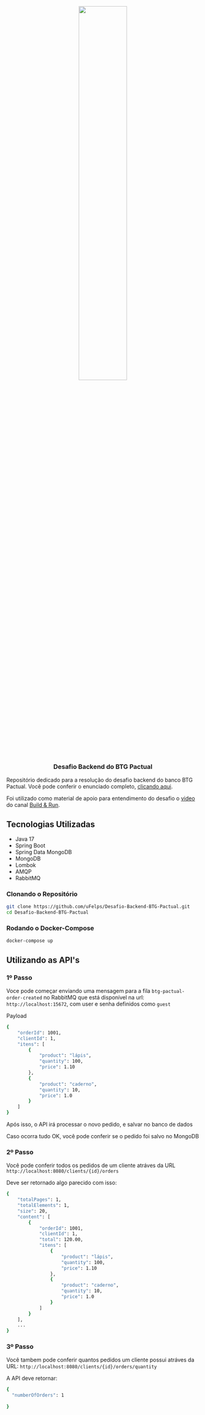 <p align="center" width="100%">
    <img width="50%" src="https://static.poder360.com.br/2022/02/logo-btg-848x477.png"> 
</p>


<h3 align="center">
  Desafio Backend do BTG Pactual
</h3>

Repositório dedicado para a resolução do desafio backend do banco BTG Pactual.
Você pode conferir o enunciado completo, [clicando aqui](https://github.com/buildrun-tech/buildrun-desafio-backend-btg-pactual/blob/main/problem.md).

Foi utilizado como material de apoio para entendimento do desafio o [video](https://www.youtube.com/watch?v=e_WgAB0Th_I) do canal [Build & Run](https://www.youtube.com/@buildrun-tech).

## Tecnologias Utilizadas

- Java 17
- Spring Boot
- Spring Data MongoDB
- MongoDB
- Lombok
- AMQP
- RabbitMQ


### Clonando o Repositório

```bash
git clone https://github.com/uFelps/Desafio-Backend-BTG-Pactual.git
cd Desafio-Backend-BTG-Pactual
```

### Rodando o Docker-Compose

```bash
docker-compose up
```

## Utilizando as API's

### 1º Passo

Voce pode começar enviando uma mensagem para a fila `btg-pactual-order-created`
no RabbitMQ que está disponível na url: `http://localhost:15672`, com user e senha definidos como `guest`

Payload
```bash
{
    "orderId": 1001,
    "clientId": 1,
    "itens": [
        {
            "product": "lápis",
            "quantity": 100,
            "price": 1.10
        },
        {
            "product": "caderno",
            "quantity": 10,
            "price": 1.0
        }
    ]
}
```
Após isso, o API irá processar o novo pedido, e salvar no banco de dados

Caso ocorra tudo OK, você pode conferir se o pedido foi salvo no MongoDB

### 2º Passo

Você pode conferir todos os pedidos de um cliente atráves da URL `http://localhost:8080/clients/{id}/orders`

Deve ser retornado algo parecido com isso:
```bash
{
    "totalPages": 1,
    "totalElements": 1,
    "size": 20,
    "content": [
        {
            "orderId": 1001,
            "clientId": 1,
            "total": 120.00,
            "itens": [
                {
                    "product": "lápis",
                    "quantity": 100,
                    "price": 1.10
                },
                {
                    "product": "caderno",
                    "quantity": 10,
                    "price": 1.0
                }
            ]
        }
    ],
    ...
}
```
### 3º Passo

Você tambem pode conferir quantos pedidos um cliente possui atráves da URL:
`http://localhost:8080/clients/{id}/orders/quantity`

A API deve retornar:
```bash
{
  "numberOfOrders": 1
  
}
```
